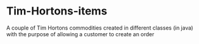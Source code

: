 # Tim-Hortons-items
A couple of Tim Hortons commodities created in different classes (in java) with the purpose of allowing a customer to create an order
